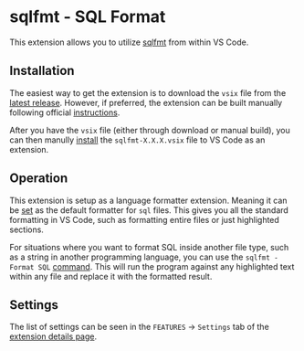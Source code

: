 # sqlfmt - SQL Format

This extension allows you to utilize [sqlfmt](https://github.com/GrantFBarnes/sqlfmt) from within VS Code.

## Installation

The easiest way to get the extension is to download the `vsix` file from the [latest release](https://github.com/grantfbarnes/sqlfmt/releases/latest).
However, if preferred, the extension can be built manually following official [instructions](https://code.visualstudio.com/api/working-with-extensions/publishing-extension).

After you have the `vsix` file (either through download or manual build), you can then manully [install](https://code.visualstudio.com/api/working-with-extensions/publishing-extension#packaging-extensions) the `sqlfmt-X.X.X.vsix` file to VS Code as an extension.

## Operation

This extension is setup as a language formatter extension.
Meaning it can be [set](https://code.visualstudio.com/docs/configure/settings#_language-specific-editor-settings) as the default formatter for `sql` files.
This gives you all the standard formatting in VS Code, such as formatting entire files or just highlighted sections.

For situations where you want to format SQL inside another file type, such as a string in another programming language, you can use the `sqlfmt - Format SQL` [command](https://code.visualstudio.com/docs/getstarted/userinterface#_command-palette).
This will run the program against any highlighted text within any file and replace it with the formatted result.

## Settings

The list of settings can be seen in the `FEATURES` -> `Settings` tab of the [extension details page](https://code.visualstudio.com/docs/editor/extension-marketplace#_extension-details).
